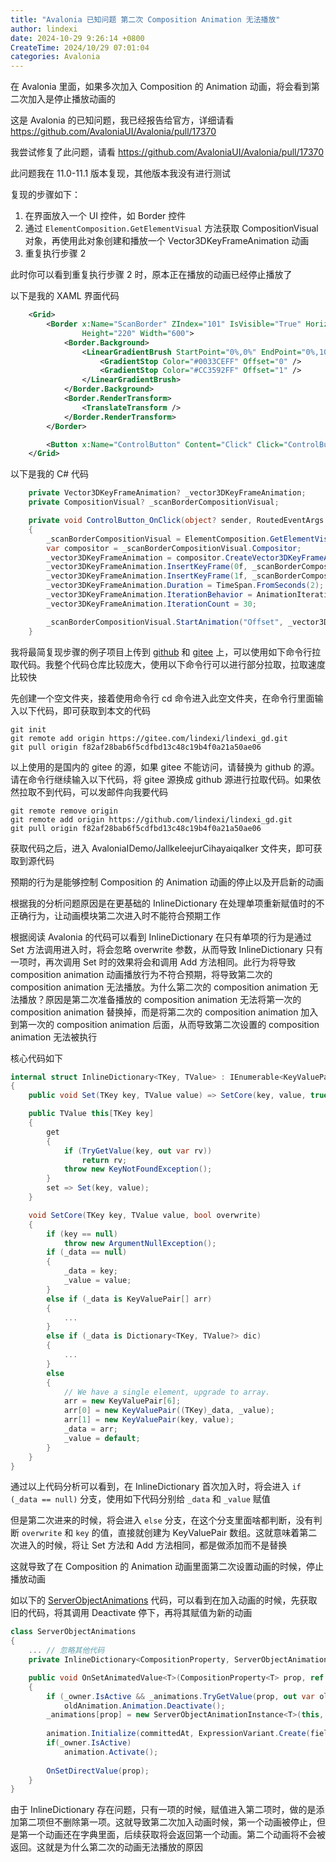 ```yaml
---
title: "Avalonia 已知问题 第二次 Composition Animation 无法播放"
author: lindexi
date: 2024-10-29 9:26:14 +0800
CreateTime: 2024/10/29 07:01:04
categories: Avalonia
---
```


在 Avalonia 里面，如果多次加入 Composition 的 Animation 动画，将会看到第二次加入是停止播放动画的

<!--more-->


<!-- CreateTime:2024/10/29 07:01:04 -->

<!-- 发布 -->
<!-- 博客 -->

这是 Avalonia 的已知问题，我已经报告给官方，详细请看 <https://github.com/AvaloniaUI/Avalonia/pull/17370>

我尝试修复了此问题，请看 <https://github.com/AvaloniaUI/Avalonia/pull/17370>

此问题我在 11.0-11.1 版本复现，其他版本我没有进行测试

复现的步骤如下：

1. 在界面放入一个 UI 控件，如 Border 控件
2. 通过 `ElementComposition.GetElementVisual` 方法获取 CompositionVisual 对象，再使用此对象创建和播放一个 Vector3DKeyFrameAnimation 动画
3. 重复执行步骤 2

此时你可以看到重复执行步骤 2 时，原本正在播放的动画已经停止播放了

以下是我的 XAML 界面代码

```xml
    <Grid>
        <Border x:Name="ScanBorder" ZIndex="101" IsVisible="True" HorizontalAlignment="Center" VerticalAlignment="Top"
                Height="220" Width="600">
            <Border.Background>
                <LinearGradientBrush StartPoint="0%,0%" EndPoint="0%,100%">
                    <GradientStop Color="#0033CEFF" Offset="0" />
                    <GradientStop Color="#CC3592FF" Offset="1" />
                </LinearGradientBrush>
            </Border.Background>
            <Border.RenderTransform>
                <TranslateTransform />
            </Border.RenderTransform>
        </Border>

        <Button x:Name="ControlButton" Content="Click" Click="ControlButton_OnClick"></Button>
    </Grid>
```

以下是我的 C# 代码

```csharp
    private Vector3DKeyFrameAnimation? _vector3DKeyFrameAnimation;
    private CompositionVisual? _scanBorderCompositionVisual;

    private void ControlButton_OnClick(object? sender, RoutedEventArgs e)
    {
        _scanBorderCompositionVisual = ElementComposition.GetElementVisual(ScanBorder)!;
        var compositor = _scanBorderCompositionVisual.Compositor;
        _vector3DKeyFrameAnimation = compositor.CreateVector3DKeyFrameAnimation();
        _vector3DKeyFrameAnimation.InsertKeyFrame(0f, _scanBorderCompositionVisual.Offset with { Y = 0 });
        _vector3DKeyFrameAnimation.InsertKeyFrame(1f, _scanBorderCompositionVisual.Offset with { Y = this.Bounds.Height - ScanBorder.Height });
        _vector3DKeyFrameAnimation.Duration = TimeSpan.FromSeconds(2);
        _vector3DKeyFrameAnimation.IterationBehavior = AnimationIterationBehavior.Count;
        _vector3DKeyFrameAnimation.IterationCount = 30;

        _scanBorderCompositionVisual.StartAnimation("Offset", _vector3DKeyFrameAnimation);
    }
```

我将最简复现步骤的例子项目上传到 [github](https://github.com/lindexi/lindexi_gd/tree/f82af28bab6f5cdfbd13c48c19b4f0a21a50ae06/AvaloniaIDemo/JallkeleejurCihayaiqalker) 和 [gitee](https://gitee.com/lindexi/lindexi_gd/tree/f82af28bab6f5cdfbd13c48c19b4f0a21a50ae06/AvaloniaIDemo/JallkeleejurCihayaiqalker) 上，可以使用如下命令行拉取代码。我整个代码仓库比较庞大，使用以下命令行可以进行部分拉取，拉取速度比较快

先创建一个空文件夹，接着使用命令行 cd 命令进入此空文件夹，在命令行里面输入以下代码，即可获取到本文的代码

```
git init
git remote add origin https://gitee.com/lindexi/lindexi_gd.git
git pull origin f82af28bab6f5cdfbd13c48c19b4f0a21a50ae06
```

以上使用的是国内的 gitee 的源，如果 gitee 不能访问，请替换为 github 的源。请在命令行继续输入以下代码，将 gitee 源换成 github 源进行拉取代码。如果依然拉取不到代码，可以发邮件向我要代码

```
git remote remove origin
git remote add origin https://github.com/lindexi/lindexi_gd.git
git pull origin f82af28bab6f5cdfbd13c48c19b4f0a21a50ae06
```

获取代码之后，进入 AvaloniaIDemo/JallkeleejurCihayaiqalker 文件夹，即可获取到源代码

预期的行为是能够控制 Composition 的 Animation 动画的停止以及开启新的动画

根据我的分析问题原因是在更基础的 InlineDictionary 在处理单项重新赋值时的不正确行为，让动画模块第二次进入时不能符合预期工作

根据阅读 Avalonia 的代码可以看到 InlineDictionary 在只有单项的行为是通过 Set 方法调用进入时，将会忽略 overwrite 参数，从而导致 InlineDictionary 只有一项时，再次调用 Set 时的效果将会和调用 Add 方法相同。此行为将导致 composition animation 动画播放行为不符合预期，将导致第二次的 composition animation 无法播放。为什么第二次的 composition animation 无法播放？原因是第二次准备播放的 composition animation 无法将第一次的 composition animation 替换掉，而是将第二次的 composition animation 加入到第一次的 composition animation 后面，从而导致第二次设置的 composition animation 无法被执行

核心代码如下

```csharp
internal struct InlineDictionary<TKey, TValue> : IEnumerable<KeyValuePair<TKey, TValue>> where TKey : class
{
    public void Set(TKey key, TValue value) => SetCore(key, value, true);

    public TValue this[TKey key]
    {
        get
        {
            if (TryGetValue(key, out var rv))
                return rv;
            throw new KeyNotFoundException();
        }
        set => Set(key, value);
    }

    void SetCore(TKey key, TValue value, bool overwrite)
    {
        if (key == null)
            throw new ArgumentNullException();
        if (_data == null)
        {
            _data = key;
            _value = value;
        } 
        else if (_data is KeyValuePair[] arr)
        {
            ...
        }
        else if (_data is Dictionary<TKey, TValue?> dic)
        {
            ...
        }
        else
        {
            // We have a single element, upgrade to array.
            arr = new KeyValuePair[6];
            arr[0] = new KeyValuePair((TKey)_data, _value);
            arr[1] = new KeyValuePair(key, value);
            _data = arr;
            _value = default;
        }
    }
}
```

通过以上代码分析可以看到，在 InlineDictionary 首次加入时，将会进入 `if (_data == null)` 分支，使用如下代码分别给 `_data` 和 `_value` 赋值

但是第二次进来的时候，将会进入 `else` 分支，在这个分支里面啥都判断，没有判断 `overwrite` 和 `key` 的值，直接就创建为 KeyValuePair 数组。这就意味着第二次进入的时候，将让 Set 方法和 Add 方法相同，都是做添加而不是替换

这就导致了在 Composition 的 Animation 动画里面第二次设置动画的时候，停止播放动画

如以下的 [ServerObjectAnimations](https://github.com/AvaloniaUI/Avalonia/blob/master/src/Avalonia.Base/Rendering/Composition/Server/ServerObjectAnimations.cs#L109-L120) 代码，可以看到在加入动画的时候，先获取旧的代码，将其调用 Deactivate 停下，再将其赋值为新的动画

```csharp
class ServerObjectAnimations
{
    ... // 忽略其他代码
    private InlineDictionary<CompositionProperty, ServerObjectAnimationInstance> _animations;

    public void OnSetAnimatedValue<T>(CompositionProperty<T> prop, ref T field, TimeSpan committedAt, IAnimationInstance animation) where T : struct
    {
        if (_owner.IsActive && _animations.TryGetValue(prop, out var oldAnimation))
            oldAnimation.Animation.Deactivate();
        _animations[prop] = new ServerObjectAnimationInstance<T>(this, animation, prop);
            
        animation.Initialize(committedAt, ExpressionVariant.Create(field), prop);
        if(_owner.IsActive)
            animation.Activate();
            
        OnSetDirectValue(prop);
    }
}
```

由于 InlineDictionary 存在问题，只有一项的时候，赋值进入第二项时，做的是添加第二项但不删除第一项。这就导致第二次加入动画时候，第一个动画被停止，但是第一个动画还在字典里面，后续获取将会返回第一个动画。第二个动画将不会被返回。这就是为什么第二次的动画无法播放的原因
